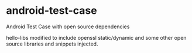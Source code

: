 # android-test-case
Android Test Case with open source dependencies

hello-libs modified to include openssl static/dynamic
and some other open source libraries and snippets injected.
